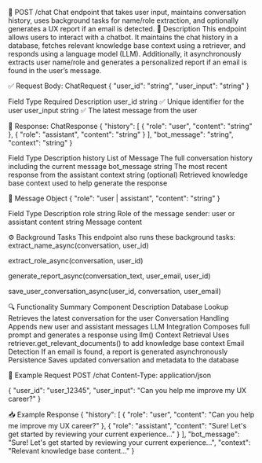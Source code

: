 🔹 POST /chat
Chat endpoint that takes user input, maintains conversation history, uses background tasks for name/role extraction, and optionally generates a UX report if an email is detected.
🔸 Description
This endpoint allows users to interact with a chatbot. It maintains the chat history in a database, fetches relevant knowledge base context using a retriever, and responds using a language model (LLM). Additionally, it asynchronously extracts user name/role and generates a personalized report if an email is found in the user’s message.

✅ Request Body: ChatRequest
{
  "user_id": "string",
  "user_input": "string"
}

Field
Type
Required
Description
user_id
string
✅
Unique identifier for the user
user_input
string
✅
The latest message from the user


🔁 Response: ChatResponse
{
  "history": [
    { "role": "user", "content": "string" },
    { "role": "assistant", "content": "string" }
  ],
  "bot_message": "string",
  "context": "string"
}

Field
Type
Description
history
List of Message
The full conversation history including the current message
bot_message
string
The most recent response from the assistant
context
string (optional)
Retrieved knowledge base context used to help generate the response


📌 Message Object
{
  "role": "user | assistant",
  "content": "string"
}

Field
Type
Description
role
string
Role of the message sender: user or assistant
content
string
Message content


⚙️ Background Tasks
This endpoint also runs these background tasks:
extract_name_async(conversation, user_id)


extract_role_async(conversation, user_id)


generate_report_async(conversation_text, user_email, user_id)


save_user_conversation_async(user_id, conversation, user_email)



🔍 Functionality Summary
Component
Description
Database Lookup
Retrieves the latest conversation for the user
Conversation Handling
Appends new user and assistant messages
LLM Integration
Composes full prompt and generates a response using llm()
Context Retrieval
Uses retriever.get_relevant_documents() to add knowledge base context
Email Detection
If an email is found, a report is generated asynchronously
Persistence
Saves updated conversation and metadata to the database


📣 Example Request
POST /chat
Content-Type: application/json

{
  "user_id": "user_12345",
  "user_input": "Can you help me improve my UX career?"
}

📥 Example Response
{
  "history": [
    {
      "role": "user",
      "content": "Can you help me improve my UX career?"
    },
    {
      "role": "assistant",
      "content": "Sure! Let's get started by reviewing your current experience..."
    }
  ],
  "bot_message": "Sure! Let's get started by reviewing your current experience...",
  "context": "Relevant knowledge base content..."
}

